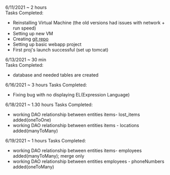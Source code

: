 6/11/2021 ~ 2 hours  
Tasks Completed:
* Reinstalling Virtual Machine (the old versions had issues with network + run speed)
* Setting up new VM
* Creating [git repo](https://github.com/mturchanov-matc-school-projects/museum.git)
* Setting up basic webapp project
* First proj's launch successful (set up tomcat)


6/13/2021 ~ 30 min  
Tasks Completed:
* database and needed tables are created

6/16/2021 ~ 3 hours
Tasks Completed:
* Fixing bug with no displaying EL(Expression Language) 

6/18/2021 ~ 1.30 hours
Tasks Completed:
* working DAO relationship between entities items- lost_items added(oneToOne)
* working DAO relationship between entities items - locations added(manyToMany)

6/19/2021 ~ 1 hours
Tasks Completed:
* working DAO relationship between entities items- employees added(manyToMany); merge only
* working DAO relationship between entities employees - phoneNumbers added(oneToMany)

